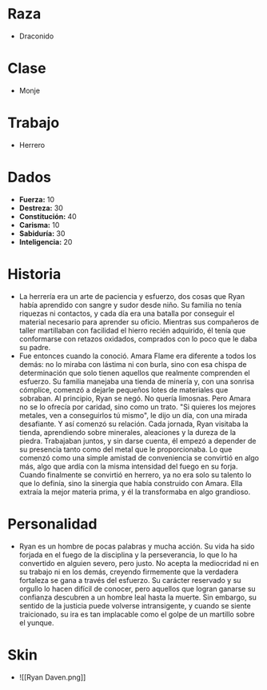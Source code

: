 # Raza
- Draconido
# Clase
- Monje
# Trabajo
- Herrero
# Dados
 - **Fuerza:** 10
 - **Destreza:** 30
 - **Constitución:** 40
 - **Carisma:** 10
 - **Sabiduría:** 30
 - **Inteligencia:** 20
# Historia
- La herrería era un arte de paciencia y esfuerzo, dos cosas que Ryan había aprendido con sangre y sudor desde niño. Su familia no tenía riquezas ni contactos, y cada día era una batalla por conseguir el material necesario para aprender su oficio. Mientras sus compañeros de taller martillaban con facilidad el hierro recién adquirido, él tenía que conformarse con retazos oxidados, comprados con lo poco que le daba su padre.
- Fue entonces cuando la conoció. Amara Flame era diferente a todos los demás: no lo miraba con lástima ni con burla, sino con esa chispa de determinación que solo tienen aquellos que realmente comprenden el esfuerzo. Su familia manejaba una tienda de minería y, con una sonrisa cómplice, comenzó a dejarle pequeños lotes de materiales que sobraban. Al principio, Ryan se negó. No quería limosnas. Pero Amara no se lo ofrecía por caridad, sino como un trato. "Si quieres los mejores metales, ven a conseguirlos tú mismo", le dijo un día, con una mirada desafiante. Y así comenzó su relación. Cada jornada, Ryan visitaba la tienda, aprendiendo sobre minerales, aleaciones y la dureza de la piedra. Trabajaban juntos, y sin darse cuenta, él empezó a depender de su presencia tanto como del metal que le proporcionaba. Lo que comenzó como una simple amistad de conveniencia se convirtió en algo más, algo que ardía con la misma intensidad del fuego en su forja. Cuando finalmente se convirtió en herrero, ya no era solo su talento lo que lo definía, sino la sinergia que había construido con Amara. Ella extraía la mejor materia prima, y él la transformaba en algo grandioso.
# Personalidad 
- Ryan es un hombre de pocas palabras y mucha acción. Su vida ha sido forjada en el fuego de la disciplina y la perseverancia, lo que lo ha convertido en alguien severo, pero justo. No acepta la mediocridad ni en su trabajo ni en los demás, creyendo firmemente que la verdadera fortaleza se gana a través del esfuerzo. Su carácter reservado y su orgullo lo hacen difícil de conocer, pero aquellos que logran ganarse su confianza descubren a un hombre leal hasta la muerte. Sin embargo, su sentido de la justicia puede volverse intransigente, y cuando se siente traicionado, su ira es tan implacable como el golpe de un martillo sobre el yunque.
# Skin
- ![[Ryan Daven.png]]